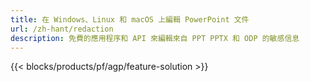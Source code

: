 ```yaml
---
title: 在 Windows、Linux 和 macOS 上編輯 PowerPoint 文件
url: /zh-hant/redaction
description: 免費的應用程序和 API 來編輯來自 PPT PPTX 和 ODP 的敏感信息
---
```


{{< blocks/products/pf/agp/feature-solution >}} 

